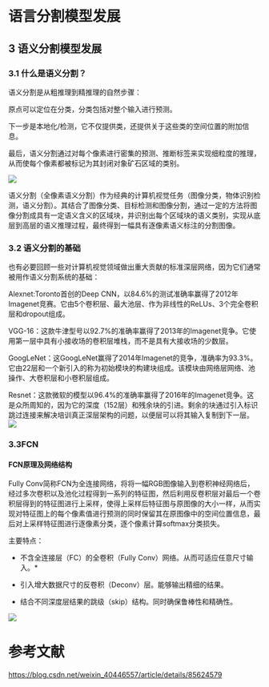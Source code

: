 # 语言分割模型发展

## 3 语义分割模型发展

### 3.1 什么是语义分割？

语义分割是从粗推理到精推理的自然步骤：

原点可以定位在分类，分类包括对整个输入进行预测。

下一步是本地化/检测，它不仅提供类，还提供关于这些类的空间位置的附加信息。

最后，语义分割通过对每个像素进行密集的预测、推断标签来实现细粒度的推理，从而使每个像素都被标记为其封闭对象矿石区域的类别。

![](https://img-blog.csdnimg.cn/20190102165307605.png?x-oss-process=image/watermark,type_ZmFuZ3poZW5naGVpdGk,shadow_10,text_aHR0cHM6Ly9ibG9nLmNzZG4ubmV0L3dlaXhpbl80MDQ0NjU1Nw==,size_16,color_FFFFFF,t_70)

语义分割（全像素语义分割）作为经典的计算机视觉任务（图像分类，物体识别检测，语义分割）。其结合了图像分类、目标检测和图像分割，通过一定的方法将图像分割成具有一定语义含义的区域块，并识别出每个区域块的语义类别，实现从底层到高层的语义推理过程，最终得到一幅具有逐像素语义标注的分割图像。
### 3.2 语义分割的基础

也有必要回顾一些对计算机视觉领域做出重大贡献的标准深层网络，因为它们通常被用作语义分割系统的基础：

Alexnet:Toronto首创的Deep CNN，以84.6%的测试准确率赢得了2012年Imagenet竞赛。它由5个卷积层、最大池层、作为非线性的ReLUs、3个完全卷积层和dropout组成。

VGG-16：这款牛津型号以92.7%的准确率赢得了2013年的Imagenet竞争。它使用第一层中具有小接收场的卷积层堆栈，而不是具有大接收场的少数层。

GoogLeNet：这GoogLeNet赢得了2014年Imagenet的竞争，准确率为93.3%。它由22层和一个新引入的称为初始模块的构建块组成。该模块由网络层网络、池操作、大卷积层和小卷积层组成。

Resnet：这款微软的模型以96.4%的准确率赢得了2016年的Imagenet竞争。这是众所周知的，因为它的深度（152层）和残余块的引进。剩余的块通过引入标识跳过连接来解决培训真正深层架构的问题，以便层可以将其输入复制到下一层。
![](https://img-blog.csdnimg.cn/20190102170326280.png?x-oss-process=image/watermark,type_ZmFuZ3poZW5naGVpdGk,shadow_10,text_aHR0cHM6Ly9ibG9nLmNzZG4ubmV0L3dlaXhpbl80MDQ0NjU1Nw==,size_16,color_FFFFFF,t_70)

### 3.3FCN
#### FCN原理及网络结构 

Fully Conv简称FCN为全连接网络，将将一幅RGB图像输入到卷积神经网络后，经过多次卷积以及池化过程得到一系列的特征图，然后利用反卷积层对最后一个卷积层得到的特征图进行上采样，使得上采样后特征图与原图像的大小一样，从而实现对特征图上的每个像素值进行预测的同时保留其在原图像中的空间位置信息，最后对上采样特征图进行逐像素分类，逐个像素计算softmax分类损失。

主要特点：

* 不含全连接层（FC）的全卷积（Fully Conv）网络。从而可适应任意尺寸输入。*

* 引入增大数据尺寸的反卷积（Deconv）层。能够输出精细的结果。

* 结合不同深度层结果的跳级（skip）结构。同时确保鲁棒性和精确性。

![](https://github.com/datawhalechina/team-learning-cv/raw/master/AerialImageSegmentation/img/fcn.jpg)

# 参考文献
https://blog.csdn.net/weixin_40446557/article/details/85624579
